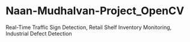 # Naan-Mudhalvan-Project_OpenCV
Real-Time Traffic Sign Detection, Retail Shelf Inventory Monitoring, Industrial Defect Detection
